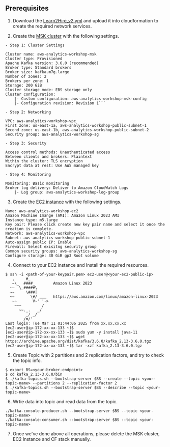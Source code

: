 ## Prerequisites

1. Download the [Learn2Hire_v2.yml](https://github.com/andyliuamzn/aws-analytics-workshop-assessment/blob/main/Learn2Hire_v2.yml) and upload it into cloudformation to create the required network services.
 
2. Create the [MSK cluster](https://console.aws.amazon.com/msk/home?region=us-east-1#/home/) with the following settings.

```
- Step 1: Cluster Settings

Cluster name: aws-analytics-workshop-msk
Cluster type: Provisioned
Apache Kafka version: 3.6.0 (recommended)
Broker type: Standard brokers
Broker size: kafka.m7g.large
Number of zones: 2
Brokers per zone: 1
Storage: 200 GiB
Cluster storage mode: EBS storage only
Cluster configuration:
    |- Custom configuration: aws-analytics-workshop-msk-config
    |- Configuration revision: Revision 1```

- Step 2: Networking

VPC: aws-analytics-workshop-vpc
First zone: us-east-1a, aws-analytics-workshop-public-subnet-1
Second zone: us-east-1b, aws-analytics-workshop-public-subnet-2
Security group: aws-analytics-workshop-sg

- Step 3: Security

Access control methods: Unauthenticated access
Between clients and brokers: Plaintext
Within the cluster: TLS encryption
Encrypt data at rest: Use AWS managed key

- Step 4: Monitoring

Monitoring: Basic monitoring
Broker log delivery: Deliver to Amazon CloudWatch Logs
    |- Log group: aws-analytics-workshop-log-group
```

3. Create the [EC2 instance](https://console.aws.amazon.com/ec2/) with the following settings.

```
Name: aws-analytics-workshop-ec2
Amazon Machine Imange (AMI): Amazon Linux 2023 AMI
Instance type: m5.large
Key pair: Please click create new key pair name and select it once the creation is complete.
Network: aws-analytics-workshop-vpc
Subnet: aws-analytics-workshop-public-subnet-1
Auto-assign public IP: Enable
Firewall: Select exisitng security group
Common security groups: aws-analytics-workshop-sg
Configure storage: 30 GiB gp3 Root volume
```

4. Connect to your EC2 instance and Install the required resources.

```
$ ssh -i <path-of-your-keypair.pem> ec2-user@<your-ec2-public-ip>
   ,     #_
   ~\_  ####_        Amazon Linux 2023
  ~~  \_#####\
  ~~     \###|
  ~~       \#/ ___   https://aws.amazon.com/linux/amazon-linux-2023
   ~~       V~' '->
    ~~~         /
      ~~._.   _/
         _/ _/
       _/m/'
Last login: Tue Mar 11 01:44:06 2025 from xx.xx.xx.xx
[ec2-user@ip-172-xx-xx-133 ~]$
[ec2-user@ip-172-xx-xx-133 ~]$ sudo yum -y install java-11
[ec2-user@ip-172-xx-xx-133 ~]$ wget https://archive.apache.org/dist/kafka/3.6.0/kafka_2.13-3.6.0.tgz
[ec2-user@ip-172-xx-xx-133 ~]$ tar -xzf kafka_2.13-3.6.0.tgz
```

5. Create Topic with 2 partitions and 2 replication factors, and try to check the topic info.
```
$ export BS=<your-broker-endpoint>
$ cd kafka_2.13-3.6.0/bin
$ ./kafka-topics.sh --bootstrap-server $BS --create --topic <your-topic-name> --partitions 2 --replication-factor 2
$ ./kafka-topics.sh --bootstrap-server $BS --describe --topic <your-topic-name>
```

6. Wrtie data into topic and read data from the topic.
```
./kafka-console-producer.sh --bootstrap-server $BS --topic <your-topic-name>
./kafka-console-consumer.sh --bootstrap-server $BS --topic <your-topic-name>
```

7. Once we've done above all operations, please delete the MSK cluster, EC2 Instance and CF stack manually.
